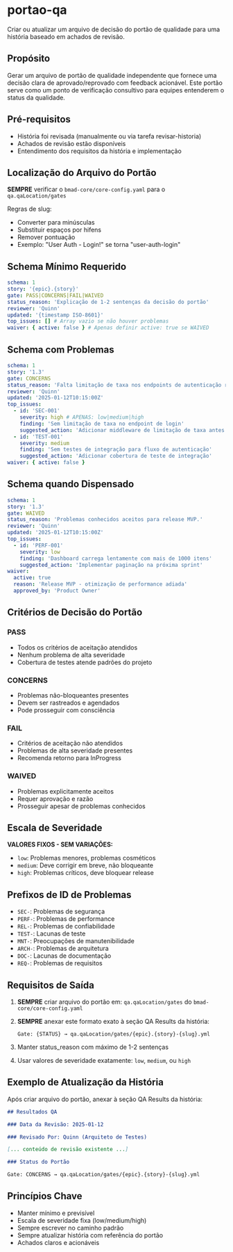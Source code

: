 <!-- Powered by PRISMA™ -->

# portao-qa

Criar ou atualizar um arquivo de decisão do portão de qualidade para uma história baseado em achados de revisão.

## Propósito

Gerar um arquivo de portão de qualidade independente que fornece uma decisão clara de aprovado/reprovado com feedback acionável. Este portão serve como um ponto de verificação consultivo para equipes entenderem o status da qualidade.

## Pré-requisitos

- História foi revisada (manualmente ou via tarefa revisar-historia)
- Achados de revisão estão disponíveis
- Entendimento dos requisitos da história e implementação

## Localização do Arquivo do Portão

**SEMPRE** verificar o `bmad-core/core-config.yaml` para o `qa.qaLocation/gates`

Regras de slug:

- Converter para minúsculas
- Substituir espaços por hifens
- Remover pontuação
- Exemplo: "User Auth - Login!" se torna "user-auth-login"

## Schema Mínimo Requerido

```yaml
schema: 1
story: '{epic}.{story}'
gate: PASS|CONCERNS|FAIL|WAIVED
status_reason: 'Explicação de 1-2 sentenças da decisão do portão'
reviewer: 'Quinn'
updated: '{timestamp ISO-8601}'
top_issues: [] # Array vazio se não houver problemas
waiver: { active: false } # Apenas definir active: true se WAIVED
```

## Schema com Problemas

```yaml
schema: 1
story: '1.3'
gate: CONCERNS
status_reason: 'Falta limitação de taxa nos endpoints de autenticação representa risco de segurança.'
reviewer: 'Quinn'
updated: '2025-01-12T10:15:00Z'
top_issues:
  - id: 'SEC-001'
    severity: high # APENAS: low|medium|high
    finding: 'Sem limitação de taxa no endpoint de login'
    suggested_action: 'Adicionar middleware de limitação de taxa antes da produção'
  - id: 'TEST-001'
    severity: medium
    finding: 'Sem testes de integração para fluxo de autenticação'
    suggested_action: 'Adicionar cobertura de teste de integração'
waiver: { active: false }
```

## Schema quando Dispensado

```yaml
schema: 1
story: '1.3'
gate: WAIVED
status_reason: 'Problemas conhecidos aceitos para release MVP.'
reviewer: 'Quinn'
updated: '2025-01-12T10:15:00Z'
top_issues:
  - id: 'PERF-001'
    severity: low
    finding: 'Dashboard carrega lentamente com mais de 1000 itens'
    suggested_action: 'Implementar paginação na próxima sprint'
waiver:
  active: true
  reason: 'Release MVP - otimização de performance adiada'
  approved_by: 'Product Owner'
```

## Critérios de Decisão do Portão

### PASS

- Todos os critérios de aceitação atendidos
- Nenhum problema de alta severidade
- Cobertura de testes atende padrões do projeto

### CONCERNS

- Problemas não-bloqueantes presentes
- Devem ser rastreados e agendados
- Pode prosseguir com consciência

### FAIL

- Critérios de aceitação não atendidos
- Problemas de alta severidade presentes
- Recomenda retorno para InProgress

### WAIVED

- Problemas explicitamente aceitos
- Requer aprovação e razão
- Prosseguir apesar de problemas conhecidos

## Escala de Severidade

**VALORES FIXOS - SEM VARIAÇÕES:**

- `low`: Problemas menores, problemas cosméticos
- `medium`: Deve corrigir em breve, não bloqueante
- `high`: Problemas críticos, deve bloquear release

## Prefixos de ID de Problemas

- `SEC-`: Problemas de segurança
- `PERF-`: Problemas de performance
- `REL-`: Problemas de confiabilidade
- `TEST-`: Lacunas de teste
- `MNT-`: Preocupações de manutenibilidade
- `ARCH-`: Problemas de arquitetura
- `DOC-`: Lacunas de documentação
- `REQ-`: Problemas de requisitos

## Requisitos de Saída

1. **SEMPRE** criar arquivo do portão em: `qa.qaLocation/gates` do `bmad-core/core-config.yaml`
2. **SEMPRE** anexar este formato exato à seção QA Results da história:

   ```text
   Gate: {STATUS} → qa.qaLocation/gates/{epic}.{story}-{slug}.yml
   ```

3. Manter status_reason com máximo de 1-2 sentenças
4. Usar valores de severidade exatamente: `low`, `medium`, ou `high`

## Exemplo de Atualização da História

Após criar arquivo do portão, anexar à seção QA Results da história:

```markdown
## Resultados QA

### Data da Revisão: 2025-01-12

### Revisado Por: Quinn (Arquiteto de Testes)

[... conteúdo de revisão existente ...]

### Status do Portão

Gate: CONCERNS → qa.qaLocation/gates/{epic}.{story}-{slug}.yml
```

## Princípios Chave

- Manter mínimo e previsível
- Escala de severidade fixa (low/medium/high)
- Sempre escrever no caminho padrão
- Sempre atualizar história com referência do portão
- Achados claros e acionáveis